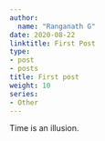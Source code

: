 ```yaml
---
author:
  name: "Ranganath G"
date: 2020-08-22
linktitle: First Post
type:
- post
- posts
title: First post
weight: 10
series:
- Other
---
```


Time is an illusion.